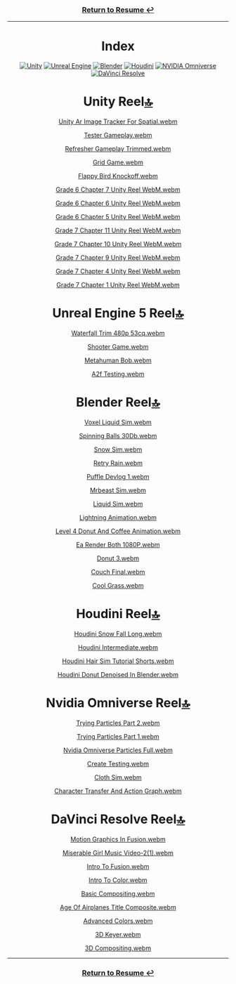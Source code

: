 
<div align="center">
  <h3><a href = https://github.com/KenzKD>Return to Resume &#8617;</a></h3>


---

  <h1 id="index">Index</h1>
  <p>
    <a href="#unity-reel"><img src="https://img.shields.io/badge/unity-white.svg?style=for-the-badge&amp;logo=unity&amp;logoColor=black" alt="Unity"></a>
    <a href="#unreal-engine-5-reel"><img src="https://img.shields.io/badge/unreal_engine-%23313131.svg?style=for-the-badge&amp;logo=unrealengine&amp;logoColor=white" alt="Unreal Engine"></a>
    <a href="#blender-reel"><img src="https://img.shields.io/badge/blender-%23E87D0D.svg?style=for-the-badge&amp;logo=blender&amp;logoColor=white" alt="Blender"></a>
    <a href="#houdini-reel"><img src="https://img.shields.io/badge/Houdini-%23FF4713?style=for-the-badge&amp;logo=houdini&amp;logoColor=white" alt="Houdini"></a>
    <a href="#nvidia-omniverse-reel"><img src="https://img.shields.io/badge/NVIDIA_Omniverse-%2376B900.svg?style=for-the-badge&amp;logo=nVIDIA&amp;logoColor=white" alt="NVIDIA Omniverse"></a>
    <a href="#davinci-resolve-reel"><img src="https://img.shields.io/badge/DaVinci%20Resolve-%23233A51?style=for-the-badge&amp;logo=davinciresolve" alt="DaVinci Resolve"></a>
  </p>


<h1 id="unity-reel-index-">Unity Reel<a href="#index">🔝</a></h1>

[Unity Ar Image Tracker For Spatial.webm](https://github.com/user-attachments/assets/99639aa4-07f3-4114-994d-c05e7184e1dc)

[Tester Gameplay.webm](https://github.com/user-attachments/assets/7a74882e-d533-4418-bdc0-9b578b86e108)

[Refresher Gameplay Trimmed.webm](https://github.com/user-attachments/assets/2ef42573-81c7-4e12-a6b7-18985eed14c3)

[Grid Game.webm](https://github.com/user-attachments/assets/672e766f-f04e-4b23-addb-460c3ef7c0a2)

[Flappy Bird Knockoff.webm](https://github.com/user-attachments/assets/f0a4650b-ee83-4cc4-bf72-692d232bde61)



[Grade 6 Chapter 7 Unity Reel WebM.webm](https://github.com/user-attachments/assets/4f52a2d9-1cb7-42ad-8bfc-f2c20171b013)

[Grade 6 Chapter 6 Unity Reel WebM.webm](https://github.com/user-attachments/assets/0363ddaa-2e7c-4d21-81df-495700d4e2b4)

[Grade 6 Chapter 5 Unity Reel WebM.webm](https://github.com/user-attachments/assets/1bdb3ece-ba1a-499a-aba9-f720ec3f68fa)



[Grade 7 Chapter 11 Unity Reel WebM.webm](https://github.com/user-attachments/assets/68dd9f20-7aa7-4fc3-94b2-8fa1ef91b71b)

[Grade 7 Chapter 10 Unity Reel WebM.webm](https://github.com/user-attachments/assets/b057d431-0725-4bed-a211-62f3d16b784a)

[Grade 7 Chapter 9 Unity Reel WebM.webm](https://github.com/user-attachments/assets/36878342-d80d-4da9-89e4-95f71c6c2987)

[Grade 7 Chapter 4 Unity Reel WebM.webm](https://github.com/user-attachments/assets/ea354bef-604b-4805-940c-c35fead6b8f8)

[Grade 7 Chapter 1 Unity Reel WebM.webm](https://github.com/user-attachments/assets/935a1867-c6b7-49aa-b5a4-5a69bca116e9)



<h1 id="unreal-engine-5-reel-index-">Unreal Engine 5 Reel<a href="#index">🔝</a></h1>

[Waterfall Trim 480p 53cq.webm](https://github.com/user-attachments/assets/705eb10f-56da-4cde-bff6-5a2c788d28c2)

[Shooter Game.webm](https://github.com/user-attachments/assets/3e1e3e80-63db-4492-aacb-173aa93645c5)

[Metahuman Bob.webm](https://github.com/user-attachments/assets/89bb0c92-074e-41d6-8083-a0691600e6a3)

[A2f Testing.webm](https://github.com/user-attachments/assets/cb435cb1-0d14-4be4-a0d6-c2862fe7e980)


<h1 id="blender-reel-index-">Blender Reel<a href="#index">🔝</a></h1>

[Voxel Liquid Sim.webm](https://github.com/user-attachments/assets/812a2745-cef6-49c6-b06d-e83238e0c9ff)

[Spinning Balls 30Db.webm](https://github.com/user-attachments/assets/709459b7-12f9-474d-8f0c-1dc34d6ee107)

[Snow Sim.webm](https://github.com/user-attachments/assets/d8a01607-4125-4ca1-9e83-b2b31805f618)

[Retry Rain.webm](https://github.com/user-attachments/assets/73e3f4ff-c37d-45ab-b3be-dae65ed70a03)

[Puffle Devlog 1.webm](https://github.com/user-attachments/assets/685baf51-f951-410d-ae31-5efe3dbeba80)

[Mrbeast Sim.webm](https://github.com/user-attachments/assets/11418c30-2642-4786-bda1-1cf359a7a005)

[Liquid Sim.webm](https://github.com/user-attachments/assets/e689d3b8-8636-4d69-a347-32194256911f)

[Lightning Animation.webm](https://github.com/user-attachments/assets/7f90f6e2-281f-425f-a78e-ca3d33802a05)

[Level 4 Donut And Coffee Animation.webm](https://github.com/user-attachments/assets/7b8cc635-0190-40b3-8b75-f42b78890d29)

[Ea Render Both 1080P.webm](https://github.com/user-attachments/assets/6093381c-146c-4fcc-b2e7-2e978795d0a4)

[Donut 3.webm](https://github.com/user-attachments/assets/1a467b89-b7da-4c53-87f7-a9f008598c83)

[Couch Final.webm](https://github.com/user-attachments/assets/8fc571aa-db83-4c46-b983-73307190e48c)

[Cool Grass.webm](https://github.com/user-attachments/assets/4c5a39bc-eeca-4550-a720-e77ac60ea4c4)


<h1 id="houdini-reel-index-">Houdini Reel<a href="#index">🔝</a></h1>

[Houdini Snow Fall Long.webm](https://github.com/user-attachments/assets/1df88e11-a0c8-43d8-9e45-697bc84fee19)

[Houdini Intermediate.webm](https://github.com/user-attachments/assets/30ef47da-efa5-4c64-a570-1c5d141a713e)

[Houdini Hair Sim Tutorial Shorts.webm](https://github.com/user-attachments/assets/0a352467-bf6b-482a-a820-4947215f2c5e)

[Houdini Donut Denoised In Blender.webm](https://github.com/user-attachments/assets/12363ec1-d676-4f01-96cb-917ce72f910b)


<h1 id="nvidia-omniverse-reel-index-">Nvidia Omniverse Reel<a href="#index">🔝</a></h1>

[Trying Particles Part 2.webm](https://github.com/user-attachments/assets/06f5503a-a3c3-484b-aec9-e43de473de04)

[Trying Particles Part 1.webm](https://github.com/user-attachments/assets/5c350706-0994-4cfe-a772-14300fda3a4d)

[Nvidia Omniverse Particles Full.webm](https://github.com/user-attachments/assets/5aa4221d-660c-402f-b89c-e1c648b82f84)

[Create Testing.webm](https://github.com/user-attachments/assets/52933711-f348-4154-b4ce-1f9913ed777b)

[Cloth Sim.webm](https://github.com/user-attachments/assets/cb7f272e-9f64-4d14-8065-a294c209c120)

[Character Transfer And Action Graph.webm](https://github.com/user-attachments/assets/7fcf6b06-c16a-4eee-bd23-475804c4ea08)


<h1 id="davinci-resolve-reel-index-">DaVinci Resolve Reel<a href="#index">🔝</a></h1>

[Motion Graphics In Fusion.webm](https://github.com/user-attachments/assets/b3d902fe-1675-41d8-acf2-7f85767a9cd8)

[Miserable Girl Music Video-2(1).webm](https://github.com/user-attachments/assets/f8125c56-3cc2-4191-8906-802bbfac8a48)

[Intro To Fusion.webm](https://github.com/user-attachments/assets/1cc15a8b-54c0-46c8-800d-a0f5cb7ddd3c)

[Intro To Color.webm](https://github.com/user-attachments/assets/f8c539b3-65a8-465b-9fb8-572c927d7b38)

[Basic Compositing.webm](https://github.com/user-attachments/assets/25c405b0-d526-479a-95a4-d400ba35a62d)

[Age Of Airplanes Title Composite.webm](https://github.com/user-attachments/assets/bb8aea8e-433d-4e9b-9f57-4297a0e72ed8)

[Advanced Colors.webm](https://github.com/user-attachments/assets/dd8d2633-97da-4233-bbed-7d33760baacb)

[3D Keyer.webm](https://github.com/user-attachments/assets/54daa189-d11d-4757-a5eb-50fefdcb455b)

[3D Compositing.webm](https://github.com/user-attachments/assets/1a8bb81b-b197-481f-926f-1a562c4f27f4)

---

  <h3><a href = https://github.com/KenzKD>Return to Resume &#8617;</a></h3>
</div>
